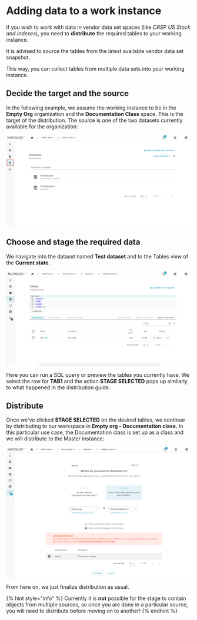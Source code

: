 # Adding data to a work instance

If you wish to work with data in vendor data set spaces \(like _CRSP US Stock and Indexes_\), you need to **distribute** the required tables to your working instance.

It is advised to source the tables from the latest available vendor data set snapshot.

This way, you can collect tables from multiple data sets into your working instance.

## Decide the target and the source

In the following example, we assume the working instance to be in the **Empty Org** organization and the **Documentation Class** space. This is the target of the distribution. The source is one of the two datasets currently available for the organization:

![](../.gitbook/assets/screen-shot-2020-03-17-at-9.57.36-am.png)

## Choose and stage the required data

We navigate into the dataset named **Test dataset** and to the Tables view of the **Current state**.

![](../.gitbook/assets/screen-shot-2020-03-17-at-9.59.17-am.png)

Here you can run a SQL query or preview the tables you currently have. We select the row for **TAB1** and the action **STAGE SELECTED** pops up similarly to what happened in the distribution guide. 

## Distribute

Once we've clicked **STAGE SELECTED** on the desired tables, we continue by distributing to our workspace in **Empty org - Documentation class.** In this particular use case, the Documentation class is set up as a class and we will distribute to the Master instance:

![](../.gitbook/assets/screen-shot-2020-03-17-at-10.01.04-am-2.png)

From here on, we just finalize distribution as usual.

{% hint style="info" %}
Currently it is **not** possible for the stage to contain objects from multiple sources, so once you are done in a particular source, you will need to distribute before moving on to another!
{% endhint %}





